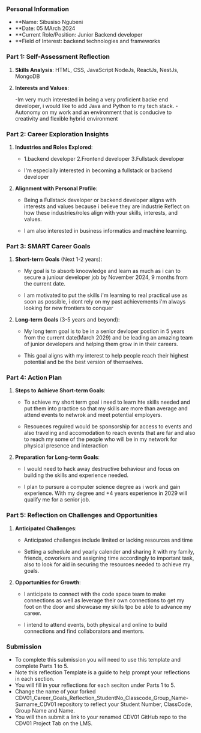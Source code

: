 ### Personal Information

- \*\*Name: Sibusiso Ngubeni
- \*\*Date: 05 MArch 2024
- \*\*Current Role/Position: Junior Backend developer
- \*\*Field of Interest: backend technologies and frameworks

### Part 1: Self-Assessment Reflection

1. **Skills Analysis**:
   HTML, CSS, JavaScript
   NodeJs, ReactJs, NestJs, MongoDB

2. **Interests and Values**:

   -Im very much interested in being a very proficient backe end developer, i would like to add Java and Python to my tech stack.
   -Autonomy on my work and an environment that is conducive to creativity and flexible hybrid environment

### Part 2: Career Exploration Insights

1. **Industries and Roles Explored**:

   - 1.backend developer
     2.Frontend developer
     3.Fullstack developer

   - I'm especially interested in becoming a fullstack or backend developer

2. **Alignment with Personal Profile**:

   - Being a Fullstack developer or backend developer aligns with interests and values because i believe they are industrie Reflect on how these industries/roles align with your skills, interests, and values.

   - I am also interested in business informatics and machine learning.

### Part 3: SMART Career Goals

1. **Short-term Goals** (Next 1-2 years):

   - My goal is to absorb knoowledge and learn as much as i can to secure a juniour developer job by November 2024, 9 months from the current date.

   - I am motivated to put the skills i'm learning to real practical use as soon as possible, i dont rely on my past achievements i'm always looking for new frontiers to conquer

2. **Long-term Goals** (3-5 years and beyond):

   - My long term goal is to be in a senior devloper postion in 5 years from the current date(March 2029) and be leading an amazing team of junior developers and helping them grow in in their careers.

   - This goal aligns with my interest to help people reach their highest potential and be the best version of themselves.

### Part 4: Action Plan

1. **Steps to Achieve Short-term Goals**:

   - To achieve my short term goal i need to learn hte skills needed and put them into practice so that my skills are more than average and attend events to netwrok and meet potential employers.

   - Resoueces reguired would be sponsorship for access to events and also traveling and accomodation to reach events that are far and also to reach my some of the people who will be in my network for physical presence and interaction

2. **Preparation for Long-term Goals**:

   - I would need to hack away destructive behaviour and focus on building the skills and experience needed.

   - I plan to pursure a computer science degree as i work and gain experience. With my degree and +4 years experience in 2029 will qualify me for a senior job.

### Part 5: Reflection on Challenges and Opportunities

1. **Anticipated Challenges**:

   - Anticipated challenges include limited or lacking resources and time

   - Setting a schedule and yearly calender and sharing it with my family, friends, coworkers and assigning time accordingly to important task, also to look for aid in securing the resources needed to achieve my goals.

2. **Opportunities for Growth**:

   - I anticipate to connect with the code space team to make connections as well as leverage their own connections to get my foot on the door and showcase my skills tpo be able to advance my career.

   - I intend to attend events, both physical and online to build connections and find collaborators and mentors.

### Submission

- To complete this submission you will need to use this template and complete Parts 1 to 5.
- Note this reflection Template is a guide to help prompt your reflections in each section.
- You will fill in your reflections for each seciton under Parts 1 to 5.
- Change the name of your forked CDV01_Career_Goals_Reflection_StudentNo_Classcode_Group_Name-Surname_CDV01 repository to reflect your Student Number, ClassCode, Group Name and Name.
- You will then submit a link to your renamed CDV01 GitHub repo to the CDV01 Project Tab on the LMS.
